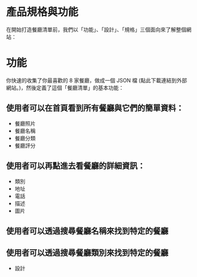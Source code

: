 # 產品規格與功能
在開始打造餐廳清單前，我們以「功能」、「設計」、「規格」三個面向來了解整個網站：

# 功能
你快速的收集了你最喜歡的 8 家餐廳，做成一個 JSON 檔 (點此下載連結到外部網站。)，然後定義了這個「餐廳清單」的基本功能：

## 使用者可以在首頁看到所有餐廳與它們的簡單資料：
* 餐廳照片
* 餐廳名稱
* 餐廳分類
* 餐廳評分
## 使用者可以再點進去看餐廳的詳細資訊：
* 類別
* 地址
* 電話
* 描述
* 圖片
## 使用者可以透過搜尋餐廳名稱來找到特定的餐廳
## 使用者可以透過搜尋餐廳類別來找到特定的餐廳
* 設計